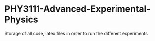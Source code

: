 # PHY3111-Advanced-Experimental-Physics
Storage of all code, latex files in order to run the different experiments
